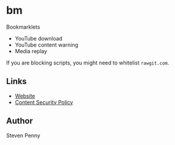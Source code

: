bm
============
Bookmarklets

- YouTube download
- YouTube content warning
- Media replay

If you are blocking scripts, you might need to whitelist `rawgit.com`.

Links
---------------
- [Website][sgi]
- [Content Security Policy][csp]

Author
------------
Steven Penny

[sgi]:
//svnpenn.github.io/bm
[csp]:
//github.com/svnpenn/dotfiles/blob/c790d2a/firefox/browser-console.js#L46-L47
